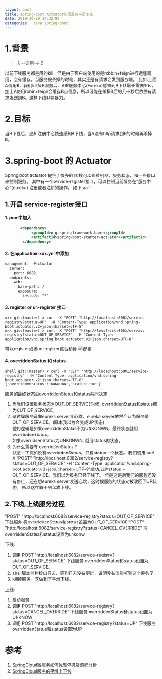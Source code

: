 ```yaml
---
layout: post
title: spring-boot Actuator实现服务平滑下线
date: 2019-10-29 14:32:00
categories:  java spring-boot
---
```


# 1.背景
> A --调用--> B

以前下线服务都是用的kill，但是由于客户端使用的是robbin+feign进行远程调用，会有缓存。当服务被杀掉的时候，其实还是有请求会发到服务端。
比如:上面 A调用B，我们kill掉B服务后，A重服务中心(Eureka)感知到B下线最长需要30s，加上A使用robin+feign会缓存B点信息，所以可能在杀掉B后的几十秒后依然有请求发送到B。这样下线非常暴力。

# 2.目标
 当B下线后，通知注册中心快速感知B下线，当A没有http请求到B的时候再杀掉B。

# 3.spring-boot 的 Actuator
Spring boot actuator 提供了很多的 函数可以查看机器，服务状态，和一些接口来控制服务。
其中有一个service-register接口，可以控制当前服务在“服务中心”(eureka) 注册或者注销的操作。
如下  aa：
## 1.开启 service-register接口
#### 1. pom中加入
```xml
       <dependency>
            <groupId>org.springframework.boot</groupId>
            <artifactId>spring-boot-starter-actuator</artifactId>
        </dependency>
```

#### 2. 在application-xxx.yml中添加
```xml
management:  #actuator
  server:
    port: 6082
  endpoints:
    web:
      base-path: /
      exposure:
        include: "*"
```

#### 3. register or un-register 接口
```shell
xxx git:(master) ✗ curl -X "POST" "http://localhost:6082/service-registry?status=UP"  -H "Content-Type: application/vnd.spring-boot.actuator.v2+json;charset=UTF-8"  
xxx git:(master) ✗ curl -X "POST" "http://localhost:6082/service-registry?status=OUT_OF_SERVICE"  -H "Content-Type: application/vnd.spring-boot.actuator.v2+json;charset=UTF-8"
```
可以register或者un-register这台机器
 ![部署](https://raw.githubusercontent.com/QuietListener/quietlistener.github.io/master/images/20191029-springboot-acurator.jpg)

#### 4. overriddenStatus 和 status

```shell
shell git:(master) ✗ curl -X "GET" "http://localhost:6081/service-registry"  -H "Content-Type: application/vnd.spring-boot.actuator.v2+json;charset=UTF-8"
{"overriddenStatus":"UNKNOWN","status":"UP"}

```

服务的最终状态由overriddenStatus和status共同决定
1. 当我们设置服务状态为OUT_OF_SERVICE时候, overriddenStatus和status都为OUT_OF_SERVICE。  
2. 这时候服务再向eureka server发心跳，eureka server依然会认为服务是OUT_OF_SERVICE。(原本我以为会变成UP状态)    
  他的逻辑是如果overriddenStatus不为UNKONWN，最终状态就用overriddenStatus，    
  如果overriddenStatus为UNKONWN, 就用status的状态。 
3. 为什么需要有  overriddenStatus  ?  
  试想一下假如没有overriddenStatus，只有status一个状态。 我们调用 curl -X "POST" "http://localhost:6082/service-registry?status=OUT_OF_SERVICE"  -H "Content-Type: application/vnd.spring-boot.actuator.v2+json;charset=UTF-8"成功,此时status = OUT_OF_SERVICE。我们以为服务已经下线了。 但是这是后我们的服务还没有停止，还在想eureka server发送心跳，这时候服务的状态又被改回了UP状态。 所以这样做不到优雅下线。


## 2.下线,上线服务过程
"POST" "http://localhost:6082/service-registry?status=OUT_OF_SERVICE" 下线服务 将overriddenStatus和status设置为OUT_OF_SERVICE
"POST" "http://localhost:6082/service-registry?status=CANCEL_OVERRIDE" 将overriddenStatus和status设置为unkonw

下线:
1. 调用 POST "http://localhost:6082/service-registry?status=OUT_OF_SERVICE" 下线服务 overriddenStatus和status设置为OUT_OF_SERVICE。
2. shell脚本监控接口日志，等到日志没有更新，说明没有流量打到这个服务了。
3. kill掉服务。这做到了平滑下线。

上线:
1. 启动服务
2. 调用 POST "http://localhost:6082/service-registry?status=CANCEL_OVERRIDE" 下线服务 overriddenStatus和status设置为UNKNOW
3. 调用 POST "http://localhost:6082/service-registry?status=UP" 下线服务 overriddenStatus和status设置为UP

# 参考
1. [SpringCloud微服务如何优雅停机及源码分析](https://www.cnblogs.com/trust-freedom/p/10744683.html)
1. [SpringCloud服务的平滑上下线](https://juejin.im/post/5cf63899f265da1b9253c7f4)
